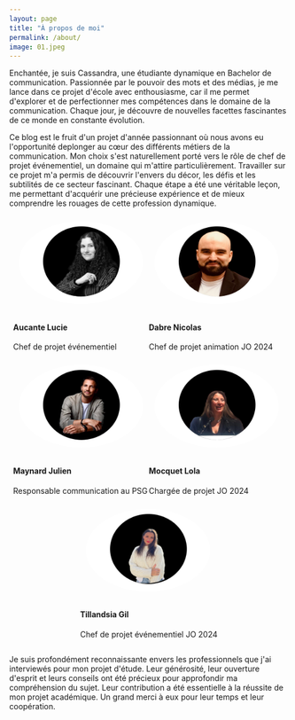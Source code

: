 ```yaml
---
layout: page
title: "À propos de moi"
permalink: /about/
image: 01.jpeg
---
```


Enchantée, je suis Cassandra, une étudiante dynamique en Bachelor de communication. Passionnée par le pouvoir des mots et des médias, je me lance dans ce projet d'école avec enthousiasme, car il me permet d'explorer et de perfectionner mes compétences dans le domaine de la communication. Chaque jour, je découvre de nouvelles facettes fascinantes de ce monde en constante évolution.

Ce blog est le fruit d'un projet d'année passionnant où nous avons eu l'opportunité deplonger au cœur des différents métiers de la communication. Mon choix s'est naturellement porté vers le rôle de chef de projet événementiel, un domaine qui m'attire particulièrement. Travailler sur ce projet m'a permis de découvrir l'envers du décor, les défis et les subtilités de ce secteur fascinant. Chaque étape a été une véritable leçon, me permettant d'acquérir une précieuse expérience et de mieux comprendre les rouages de cette profession dynamique.

<div class="members">
            <div class="team-member">
                <img src="../images/aucante_color.png">
                <h4>Aucante Lucie</h4>
                <p>Chef de projet événementiel</p>
            </div>
            <div class="team-member">
                <img src="../images/dabre_color.png">
                <h4>Dabre Nicolas</h4>
                <p>Chef de projet animation JO 2024</p>
            </div>
            <div class="team-member">
                <img src="../images/maynard_color.png">
                <h4>Maynard Julien</h4>
                <p>Responsable communication au PSG</p>
            </div>
            <div class="team-member">
                <img src="../images/mocquet_color.png">
                <h4>Mocquet Lola</h4>
                <p>Chargée de projet JO 2024</p>
            </div>
            <div class="team-member">
                <img src="../images/tillandsia_color.png">
                <h4>Tillandsia Gil</h4>
                <p>Chef de projet événementiel JO 2024</p>
            </div>
        </div>

<style>

.members {
    display: flex;
    justify-content: center;
    flex-wrap: wrap;
}


img {
    width: 225px;
    height: 150px;
    border-radius: 50%;
    margin: 10px;
}

</style> 

                                            
Je suis profondément reconnaissante envers les professionnels  que j'ai interviewés pour mon projet d'étude. Leur générosité, leur ouverture d'esprit et leurs conseils ont été précieux pour approfondir ma compréhension du sujet. Leur contribution a été essentielle à la réussite de mon projet académique. Un grand merci à eux pour leur temps et leur coopération.
